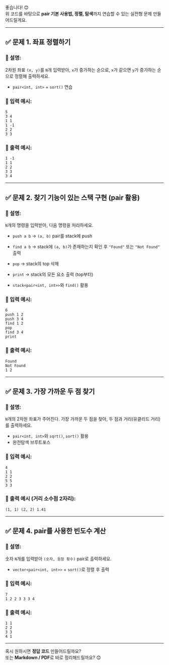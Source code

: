 좋습니다! 😊  
위 코드를 바탕으로 **pair 기본 사용법, 정렬, 탐색**까지 연습할 수 있는 실전형 문제 만들어드릴게요.

---

## ✅ **문제 1. 좌표 정렬하기**
### 📌 설명:
2차원 좌표 `(x, y)`를 `N`개 입력받아, `x`가 증가하는 순으로, `x`가 같으면 `y`가 증가하는 순으로 정렬해 출력하세요.  
- `pair<int, int>` + `sort()` 연습

### 📌 입력 예시:
```
5
3 4
1 1
1 -1
2 2
3 3
```

### 📌 출력 예시:
```
1 -1
1 1
2 2
3 3
3 4
```

---

## ✅ **문제 2. 찾기 기능이 있는 스택 구현 (pair 활용)**
### 📌 설명:
`N`개의 명령을 입력받아, 다음 명령을 처리하세요.
- `push a b` → `(a, b)` pair를 stack에 push
- `find a b` → stack에 `(a, b)`가 존재하는지 확인 후 `"Found"` 또는 `"Not Found"` 출력
- `pop` → stack의 top 삭제
- `print` → stack의 모든 요소 출력 (top부터)

- `stack<pair<int, int>>`와 `find()` 활용

### 📌 입력 예시:
```
6
push 1 2
push 3 4
find 1 2
pop
find 3 4
print
```

### 📌 출력 예시:
```
Found
Not Found
1 2
```

---

## ✅ **문제 3. 가장 가까운 두 점 찾기**
### 📌 설명:
`N`개의 2차원 좌표가 주어진다. 가장 가까운 두 점을 찾아, 두 점과 거리(유클리드 거리)를 출력하세요.

- `pair<int, int>`와 `sqrt()`, `sort()` 활용
- 완전탐색 브루트포스

### 📌 입력 예시:
```
4
1 1
2 2
5 5
3 3
```

### 📌 출력 예시 (거리 소수점 2자리):
```
(1, 1) (2, 2) 1.41
```

---

## ✅ **문제 4. pair를 사용한 빈도수 계산**
### 📌 설명:
숫자 `N`개를 입력받아 `(숫자, 등장 횟수)` pair로 출력하세요.  
- `vector<pair<int, int>>` + `sort()`로 정렬 후 출력

### 📌 입력 예시:
```
7
1 2 2 3 3 3 4
```

### 📌 출력 예시:
```
1 1
2 2
3 3
4 1
```

---

혹시 원하시면 **정답 코드** 만들어드릴까요?  
또는 **Markdown / PDF**로 바로 정리해드릴까요? 😊